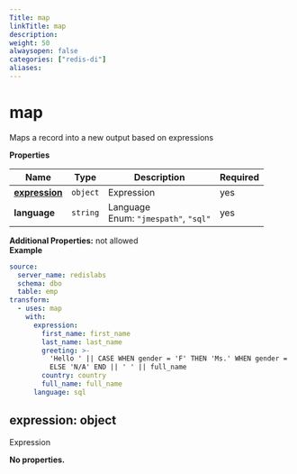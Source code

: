```yaml
---
Title: map
linkTitle: map
description: 
weight: 50
alwaysopen: false
categories: ["redis-di"]
aliases: 
---
```


# map

Maps a record into a new output based on expressions

**Properties**

| Name                          | Type     | Description                                   | Required |
| ----------------------------- | -------- | --------------------------------------------- | -------- |
| [**expression**](#expression) | `object` | Expression<br/>                               | yes      |
| **language**                  | `string` | Language<br/>Enum: `"jmespath"`, `"sql"`<br/> | yes      |

**Additional Properties:** not allowed  
**Example**

```yaml
source:
  server_name: redislabs
  schema: dbo
  table: emp
transform:
  - uses: map
    with:
      expression:
        first_name: first_name
        last_name: last_name
        greeting: >-
          'Hello ' || CASE WHEN gender = 'F' THEN 'Ms.' WHEN gender = 'M' THEN 'Mr.'
          ELSE 'N/A' END || ' ' || full_name
        country: country
        full_name: full_name
      language: sql
```

<a name="expression"></a>

## expression: object

Expression

**No properties.**
